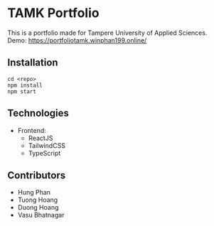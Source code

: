 # TAMK Portfolio

This is a portfolio made for Tampere University of Applied Sciences.\
Demo: https://portfoliotamk.winphan199.online/

## Installation


```
cd <repo>
npm install
npm start
```

## Technologies

- Frontend:
  - ReactJS
  - TailwindCSS
  - TypeScript

## Contributors
- Hung Phan
- Tuong Hoang
- Duong Hoang
- Vasu Bhatnagar
